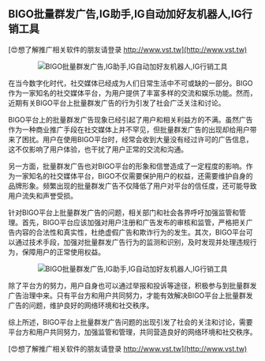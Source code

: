 ## **BIGO批量群发广告,IG助手,IG自动加好友机器人,IG行销工具**

[😍想了解推广相关软件的朋友请登录 http://www.vst.tw](http://www.vst.tw)

 <center><img src="https://vst.tw/MP4/tuiguang/png/8.png" alt="BIGO批量群发广告,IG助手,IG自动加好友机器人,IG行销工具"></center>

在当今数字化时代，社交媒体已经成为人们日常生活中不可或缺的一部分。BIGO作为一家知名的社交媒体平台，为用户提供了丰富多样的交流和娱乐功能。然而，近期有关BIGO平台上批量群发广告的行为引发了社会广泛关注和讨论。

BIGO平台上的批量群发广告现象已经引起了用户和相关利益方的不满。虽然广告作为一种商业推广手段在社交媒体上并不罕见，但批量群发广告的出现却给用户带来了困扰。用户在使用BIGO平台时，经常会收到大量没有经过许可的广告信息，这不仅影响了用户体验，也干扰了用户正常的交流和沟通。

另一方面，批量群发广告也对BIGO平台的形象和信誉造成了一定程度的影响。作为一家知名的社交媒体平台，BIGO不仅需要保护用户的权益，还需要维护自身的品牌形象。频繁出现的批量群发广告不仅降低了用户对平台的信任度，还可能导致用户流失和声誉受损。

针对BIGO平台上批量群发广告的问题，相关部门和社会各界呼吁加强监管和管理。首先，BIGO平台应该加强对用户注册和广告发布的审核和监管，严格把关广告内容的合法性和真实性，杜绝虚假广告和欺诈行为的发生。其次，BIGO平台可以通过技术手段，加强对批量群发广告行为的监测和识别，及时发现并处理违规行为，保障用户的正常使用权益。

 <center><img src="https://vst.tw/MP4/tuiguang/png/0.png" alt="BIGO批量群发广告,IG助手,IG自动加好友机器人,IG行销工具"></center>

除了平台方的努力，用户自身也可以通过举报和投诉等途径，积极参与到批量群发广告治理中来。只有平台方和用户共同努力，才能有效解决BIGO平台上批量群发广告的问题，维护良好的网络环境和社交秩序。

综上所述，BIGO平台上批量群发广告问题的出现引发了社会的关注和讨论，需要平台方和用户共同努力，加强监管和管理，共同营造良好的网络环境和社交秩序。

[😍想了解推广相关软件的朋友请登录 http://www.vst.tw](http://www.vst.tw)



